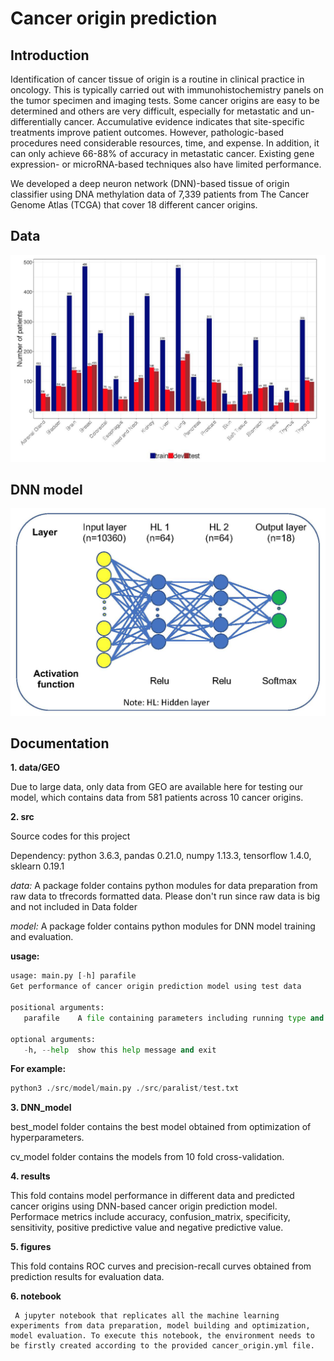
# Cancer origin prediction
## Introduction
   Identification of cancer tissue of origin is a routine in clinical practice in oncology. This is typically carried out with immunohistochemistry panels on the tumor specimen and imaging tests. Some cancer origins are easy to be determined and others are very difficult, especially for metastatic and un-differentially cancer. Accumulative evidence indicates that site-specific treatments improve patient outcomes. However, pathologic-based procedures need considerable resources, time, and expense. In addition, it can only achieve 66-88% of accuracy in metastatic cancer. Existing gene expression- or microRNA-based techniques also have limited performance. 
   
   We developed a deep neuron network (DNN)-based tissue of origin classifier using DNA methylation data of 7,339 patients from The Cancer Genome Atlas (TCGA) that cover 18 different cancer origins. 


## Data ##

<p align="center">
  <img src="./figures/data.jpg" width="800">
</p>

## DNN model

<p align="center">
  <img src="./figures/model.jpg" width="600">
</p>

## Documentation
**1. data/GEO**

  Due to large data, only data from GEO are available here for testing our model, which contains data from 581 patients across 10 cancer origins.

**2. src**

   Source codes for this project
   
   Dependency: python 3.6.3, pandas 0.21.0, numpy 1.13.3, tensorflow 1.4.0, sklearn 0.19.1
   
   *data:* A package folder contains python modules for data preparation from raw data to tfrecords formatted data. Please don't run since raw data is big and not included in Data folder

   *model:*  A package folder contains python modules for DNN model training and evaluation.

   **usage:**
   ```python
   usage: main.py [-h] parafile
   Get performance of cancer origin prediction model using test data

   positional arguments:
      parafile    A file containing parameters including running type and input file

   optional arguments:
      -h, --help  show this help message and exit

   ```
   **For example:**
   ```python
   python3 ./src/model/main.py ./src/paralist/test.txt
  ```
 **3. DNN_model**
   
   best_model folder contains the best model obtained from optimization of hyperparameters.
   
   cv_model folder contains the models from 10 fold cross-validation. 
   
 **4. results**
   
   This fold contains model performance in different data and predicted cancer origins using DNN-based cancer origin prediction model. Performace metrics include accuracy,  confusion_matrix, specificity, sensitivity, positive predictive value and negative predictive value.
  
 **5. figures**
 
   This fold contains ROC curves and precision-recall curves obtained from prediction results for evaluation data.
   
 **6. notebook**
 
     A jupyter notebook that replicates all the machine learning experiments from data preparation, model building and optimization, model evaluation. To execute this notebook, the environment needs to be firstly created according to the provided cancer_origin.yml file. 

